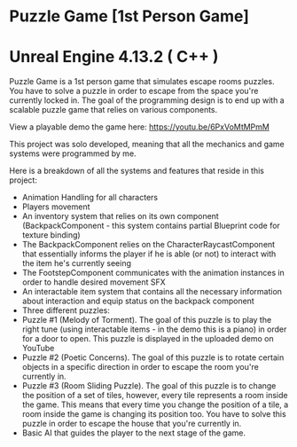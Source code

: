 # Puzzle Game [1st Person Game]
# Unreal Engine 4.13.2 ( C++ )

Puzzle Game is a 1st person game that simulates escape rooms puzzles. You have to solve a puzzle in order to escape from the space you're currently locked in. 
The goal of the programming design is to end up with a scalable puzzle game that relies on various components.

View a playable demo the game here: https://youtu.be/6PxVoMtMPmM

This project was solo developed, meaning that all the mechanics and game systems were programmed by me. 

Here is a breakdown of all the systems and features that reside in this project:

- Animation Handling for all characters
- Players movement
- An inventory system that relies on its own component (BackpackComponent - this system contains partial Blueprint code for texture binding)
- The BackpackComponent relies on the CharacterRaycastComponent that essentially informs the player if he is able (or not) to interact with the item he's currently seeing
- The FootstepComponent communicates with the animation instances in order to handle desired movement SFX
- An interactable item system that contains all the necessary information about interaction and equip status on the backpack component
- Three different puzzles:
- Puzzle #1 (Melody of Torment). The goal of this puzzle is to play the right tune (using interactable items - in the demo this is a piano) in order for a door to open. This puzzle is displayed in the uploaded demo on YouTube
- Puzzle #2 (Poetic Concerns). The goal of this puzzle is to rotate certain objects in a specific direction in order to escape the room you're currently in.
- Puzzle #3 (Room Sliding Puzzle). The goal of this puzzle is to change the position of a set of tiles, however, every tile represents a room inside the game. This means that every time you change the position of a tile, a room inside the game is changing its position too. You have to solve this puzzle in order to escape the house that you're currently in.
- Basic AI that guides the player to the next stage of the game.